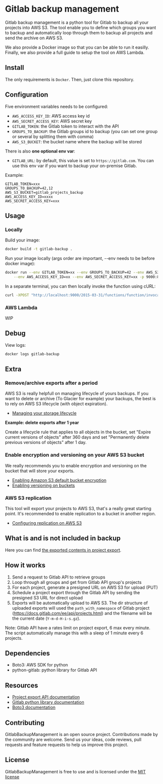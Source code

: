 # Gitlab backup management

Gitlab backup management is a python tool for Gitlab to backup all your projects into AWS S3. The tool enable you to define 
which groups you want to backup and automatically loop through them to backup all projects and send the archive on AWS S3.

We also provide a Docker image so that you can be able to run it easilly. Finally, we also provide a full guide to setup 
the tool on AWS Lambda.

## Install

The only requirements is `Docker`. Then, just clone this repository.

## Configuration

Five environment variables needs to be configured:
- `AWS_ACCESS_KEY_ID`: AWS access key id
- `AWS_SECRET_ACCESS_KEY`: AWS secret key
- `GITLAB_TOKEN`: the Gitlab token to interact with the API
- `GROUPS_TO_BACKUP`: the Gitlab groups id to backup (you can set one group or several by splitting them with comma)
- `AWS_S3_BUCKET`: the bucket name where the backup will be stored

There is also **one optional env var**:
- `GITLAB_URL`: by default, this value is set to `https://gitlab.com`. You can use this env var if you want to backup your 
on-premise Gitlab.

Example:
```
GITLAB_TOKEN=xxx
GROUPS_TO_BACKUP=42,12
AWS_S3_BUCKET=gitlab_projects_backup
AWS_ACCESS_KEY_ID=xxxx
AWS_SECRET_ACCESS_KEY=xxx
```

## Usage

### Locally

Build your image:
```bash
docker build -t gitlab-backup .
```

Run your image locally (args order are important, --env needs to be before docker image):
```bash
docker run --env GITLAB_TOKEN=xx --env GROUPS_TO_BACKUP=42 --env AWS_S3_BUCKET=gitlab_projects_backup \
    --env AWS_ACCESS_KEY_ID=xx --env AWS_SECRET_ACCESS_KEY=xx -p 9000:8080 --name gitlab-backup gitlab-backup 
```

In a separate terminal, you can then locally invoke the function using cURL:
```bash
curl -XPOST "http://localhost:9000/2015-03-31/functions/function/invocations" -d '{}'
```

### AWS Lambda
WIP

## Debug

View logs:
```bash
docker logs gitlab-backup
```

## Extra

### Remove/archive exports after a period
AWS S3 is really helpfull on managing lifecycle of yours backups. If you want to delete or archive (To Glacier for example)
your backups, the best is to rely on AWS S3 lifecycle (with object expiration).

- [Managing your storage lifecycle](https://docs.aws.amazon.com/AmazonS3/latest/userguide/object-lifecycle-mgmt.html)

**Example: delete exports after 1 year**

Create a lifecycle rule that applies to all objects in the bucket, set "Expire current versions of objects" after 360 
days and set "Permanently delete previous versions of objects" after 1 day.

### Enable encryption and versioning on your AWS S3 bucket
We really recommends you to enable encryption and versioning on the bucket that will store your exports.

- [Enabling Amazon S3 default bucket encryption](https://docs.aws.amazon.com/AmazonS3/latest/userguide/default-bucket-encryption.html)
- [Enabling versioning on buckets](https://docs.aws.amazon.com/AmazonS3/latest/userguide/manage-versioning-examples.html)

### AWS S3 replication

This tool will export your projects to AWS S3, that's a really great starting point. It's recommended to enable replication 
to a bucket in another region.

- [Configuring replication on AWS S3](https://docs.aws.amazon.com/AmazonS3/latest/userguide/replication-example-walkthroughs.html)

## What is and is not included in backup

Here you can find [the exported contents in project export](https://docs.gitlab.com/ee/user/project/settings/import_export.html#exported-contents).

## How it works

1. Send a request to Gitlab API to retrieve groups
2. Loop through all groups and get from Gitlab API group's projects
3. For each project, generate a presigned URL on AWS S3 for upload (PUT)
4. Schedule a project export through the Gitlab API by sending the presigned S3 URL for direct upload
5. Exports will be automatically upload to AWS S3. The dir structure of uploaded exports will used the `path_with_namespace` 
of Gitlab project (https://docs.gitlab.com/ee/api/projects.html) and the filename will be the current date (`Y-m-d-H-i-s.gz`). 

Note: Gitlab API have a rates limit on project export, 6 max every minute. The script automatically manage this with a sleep
 of 1 minute every 6 projects. 

## Dependencies

- Boto3: AWS SDK for python
- python-gitlab: python library for Gitlab API

## Resources

- [Project export API documentation](https://docs.gitlab.com/ee/api/project_import_export.html)
- [Gitlab python library documentation](https://python-gitlab.readthedocs.io/)
- [Boto3 documentation](https://boto3.amazonaws.com/v1/documentation/api/latest/guide/s3-examples.html)

## Contributing

GitlabBackupManagement is an open source project. Contributions made by the community are welcome. Send us your ideas, 
code reviews, pull requests and feature requests to help us improve this project.

## License

GitlabBackupManagement is free to use and is licensed under the [MIT license](http://www.opensource.org/licenses/mit-license.php)